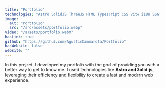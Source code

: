 ```yaml
---
title: "Portfolio"
technologies: "Astro SolidJS ThreeJS HTML Typescript CSS Vite i18n SSG"
image:
  alt: "Portfolio"
  src: "/src/assets/portfolio.webp"
video: "/assets/portfolio.webm"
hasLink: true
github: "https://github.com/AgustinCammarota/Portfolio"
hasWebsite: false
website: ""
---
```

In this project, I developed my portfolio with the goal of providing you with a better way to get to know me. I used technologies like **Astro and Solid.js**, leveraging their efficiency and flexibility to create a fast and modern web experience.
